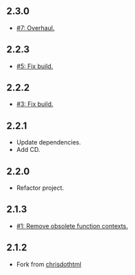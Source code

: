 ## 2.3.0
* [#7: Overhaul.](https://github.com/haensl/pfs/issues/7)

## 2.2.3
* [#5: Fix build.](https://github.com/haensl/pfs/issues/5)

## 2.2.2
* [#3: Fix build.](https://github.com/haensl/pfs/issues/3)

## 2.2.1
* Update dependencies.
* Add CD.

## 2.2.0
* Refactor project.

## 2.1.3
* [#1: Remove obsolete function contexts.](https://github.com/chrisdothtml/pfs/issues/1)

## 2.1.2
* Fork from [chrisdothtml](https://github.com/chrisdothtml/pfs)

